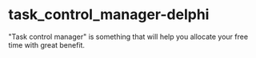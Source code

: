 # task_control_manager-delphi
"Task control manager" is something that will help you allocate your free time with great benefit.
